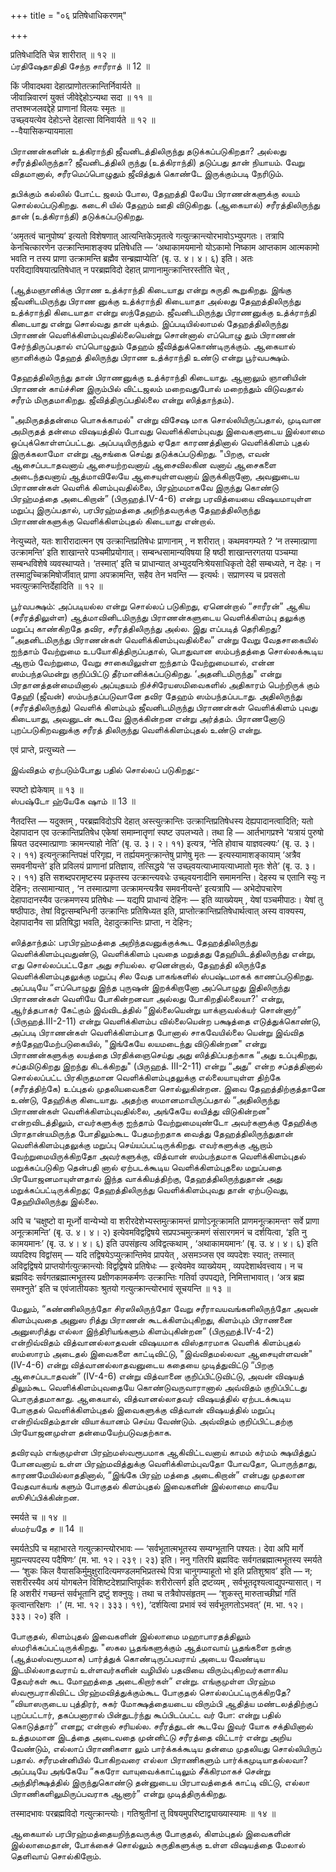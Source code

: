 +++
title = "०६ प्रतिषेधाधिकरणम्"

+++

प्रतिषेधादिति चेन्न शारीरात् ॥ १२ ॥  
ப்ரதிஷேதாதிதி சேந்ந சாரீராத் ॥ 12 ॥

किं जीवादथवा देहात्प्राणोतत्क्रान्तिर्निवार्यते ॥  
जीवान्निवारणं युक्तं जीवेद्देहोऽन्यथा सदा ॥ ११ ॥  
तप्तश्मजलवद्देहे प्राणानां विलयः स्मृतः ॥  
उच्छ्वयत्येव देहोऽन्ते देहात्सा विनिवार्यते ॥ १२ ॥  
--वैयासिकन्यायमाला

பிராணன்களின் உத்கிராந்தி ஜீவனிடத்திலிருந்து தடுக்கப்படுகிறதா? அல்லது
சரீரத்திலிருந்தா? ஜீவனிடத்திலி ருந்து (உத்கிராந்தி) தடுப்பது தான்
நியாயம். வேறு விதமானால், சரீரமெப்பொழுதும் ஜீவித்துக் கொண்டே இருக்கும்படி
நேரிடும்.

தபிக்கும் கல்லில் போட்ட ஜலம் போல, தேஹத்தி லேயே பிராணன்களுக்கு லயம்
சொல்லப்படுகிறது. கடைசி யில் தேஹம் ஊதி விடுகிறது. (ஆகையால்)
சரீரத்திலிருந்து தான் (உத்கிராந்தி) தடுக்கப்படுகிறது.

‘अमृतत्वं चानुपोष्य’ इत्यतो विशेषणात् आत्यन्तिकेऽमृतत्वे
गत्युत्क्रान्त्योरभावोऽभ्युपगतः। तत्रापि केनचित्कारणेन
उत्क्रान्तिमाशङ्क्य प्रतिषेधति — ‘अथाकामयमानो योऽकामो निष्काम आप्तकाम
आत्मकामो भवति न तस्य प्राणा उत्क्रामन्ति ब्रह्मैव सन्ब्रह्माप्येति’ (बृ.
उ. ४। ४। ६) इति। अतः परविद्याविषयात्प्रतिषेधात् न परब्रह्मविदो देहात्
प्राणानामुत्क्रान्तिरस्तीति चेत् ,

(ஆத்மஞானிக்கு பிராண உத்க்ராந்தி கிடையாது என்று சுருதி கூறுகிறது. இங்கு
ஜீவனிடமிருந்து பிராண னுக்கு உத்க்ராந்தி கிடையாதா அல்லது தேஹத்திலிருந்து
உத்க்ராந்தி கிடையாதா என்று ஸந்தேஹம். ஜீவனிடமிருந்து பிராணனுக்கு
உத்க்ராந்தி கிடையாது என்று சொல்வது தான் யுக்தம். இப்படியில்லாமல்
தேஹத்திலிருந்து பிராணன் வெளிக்கிளம்புவதில்லையென்று சொன்னால் எப்பொழு தும்
பிராணன் சேர்ந்திருப்பதால் எப்பொழுதும் தேஹம் ஜீவித்துக்கொண்டிருக்கும்.
ஆகையால் ஞானிக்கும் தேஹத் திலிருந்து பிராண உத்க்ராந்தி உண்டு என்று
பூர்வபக்ஷம்.

தேஹத்திலிருந்து தான் பிராணனுக்கு உத்க்ராந்தி கிடையாது. ஆனாலும் ஞானியின்
பிராணன் காய்ச்சின இரும்பில் விட்டஜலம் மறைவதுபோல் மறைந்தும் விடுவதால்
சரீரம் மிருதமாகிறது. ஜீவித்திருப்பதில்லை என்று ஸித்தாந்தம்).

"அமிருதத்தன்மை பொசுக்காமல்" என்று விசேஷ மாக சொல்லியிருப்பதால், முடிவான
அமிருதத் தன்மை விஷயத்தில் போவது வெளிக்கிளம்புவது இவைகளுடைய இல்லாமை
ஒப்புக்கொள்ளப்பட்டது. அப்படியிருந்தும் ஏதோ காரணத்தினால் வெளிக்கிளம்
புதல் இருக்கலாமோ என்று ஆசங்கை செய்து தடுக்கப்படுகிறது. "பிறகு, எவன்
ஆசைப்படாதவனாய் ஆசையற்றவனாய் ஆசைவிலகின வனாய் ஆசைகளை அடைந்தவனாய்
ஆத்மாவிலேயே ஆசையுள்ளவனாய் இருக்கிறானோ, அவனுடைய பிராணன்கள் வெளிக்
கிளம்புவதில்லை, பிரஹ்மமாகவே இருந்து கொண்டு பிரஹ்மத்தை அடைகிறான்”
(பிருஹத்.IV-4-6) என்று பரவித்யையை விஷயமாயுள்ள மறுப்பு இருப்பதால்,
பரபிரஹ்மத்தை அறிந்தவருக்கு தேஹத்திலிருந்து பிராணன்களுக்கு
வெளிக்கிளம்புதல் கிடையாது என்றால்.

नेत्युच्यते, यतः शारीरादात्मन एष उत्क्रान्तिप्रतिषेधः प्राणानाम् , न
शरीरात्। कथमवगम्यते ? ‘न तस्मात्प्राणा उत्क्रामन्ति’ इति शाखान्तरे
पञ्चमीप्रयोगात्। सम्बन्धसामान्यविषया हि षष्ठी शाखान्तरगतया पञ्चम्या
सम्बन्धविशेषे व्यवस्थाप्यते। ‘तस्मात्’ इति च प्राधान्यात्
अभ्युदयनिःश्रेयसाधिकृतो देही सम्बध्यते, न देहः। न
तस्मादुच्चिक्रमिषोर्जीवात् प्राणा अपक्रामन्ति, सहैव तेन भवन्ति —
इत्यर्थः। सप्राणस्य च प्रवसतो भवत्युत्क्रान्तिर्देहादिति ॥ १२ ॥

பூர்வபக்ஷம்: அப்படியல்ல என்று சொல்லப் படுகிறது, ஏனென்றால் “சாரீரன்” ஆகிய
(சரீரத்திலுள்ள) ஆத்மாவினிடமிருந்து பிராணன்களுடைய வெளிக்கிளம்பு தலுக்கு
மறுப்பு காண்கிறதே தவிர, சரீரத்திலிருந்து அல்ல. இது எப்படித் தெரிகிறது?
“அதனிடமிருந்து பிராணன்கள் வெளிக்கிளம்புவதில்லை” என்று வேறு வேதசாகையில்
ஐந்தாம் வேற்றுமை உபயோகித்திருப்பதால், பொதுவான ஸம்பந்தத்தை சொல்லக்கூடிய
ஆறாம் வேற்றுமை, வேறு சாகையிலுள்ள ஐந்தாம் வேற்றுமையால், என்ன
ஸம்பந்தமென்று குறிப்பிட்டு தீர்மானிக்கப்படுகிறது. ‘அதனிடமிருந்து" என்று
பிரதானத்தன்மையினால் அப்யுதயம் நிச்சிரேயஸமிவைகளில் அதிகாரம் பெற்றிருக்
கும் தேஹி (ஜீவன்) ஸம்பந்தப்படுவானே தவிர தேஹம் ஸம்பந்தப்படாது.
அதிலிருந்து (சரீரத்திலிருந்து) வெளிக் கிளம்பும் ஜீவனிடமிருந்து
பிராணன்கள் வெளிக்கிளம் புவது கிடையாது, அவனுடன் கூடவே இருக்கின்றன என்று
அர்த்தம். பிராணனோடு புறப்படுகிறவனுக்கு சரீரத் திலிருந்து
வெளிக்கிளம்புதல் உண்டு என்று.

एवं प्राप्ते, प्रत्युच्यते —

இவ்விதம் ஏற்படும்போது பதில் சொல்லப் படுகிறது:-

स्पष्टो ह्येकेषाम् ॥ १३ ॥  
ஸ்பஷ்டோ ஹ்யேகே ஷாம் ॥ 13 ॥

नैतदस्ति — यदुक्तम् , परब्रह्मविदोऽपि देहात् अस्त्युत्क्रान्तिः
उत्क्रान्तिप्रतिषेधस्य देह्यपादानत्वादिति; यतो देहापादान एव
उत्क्रान्तिप्रतिषेध एकेषां समाम्नातॄणां स्पष्ट उपलभ्यते। तथा हि —
आर्तभागप्रश्ने ‘यत्रायं पुरुषो म्रियत उदस्मात्प्राणाः क्रामन्त्याहो
नेति’ (बृ. उ. ३। २। ११) इत्यत्र, ‘नेति होवाच याज्ञवल्क्यः’ (बृ. उ. ३।
२। ११) इत्यनुत्क्रान्तिपक्षं परिगृह्य, न तर्ह्ययमनुत्क्रान्तेषु
प्राणेषु मृतः — इत्यस्यामाशङ्कायाम् ‘अत्रैव समवनीयन्ते’ इति प्रविलयं
प्राणानां प्रतिज्ञाय, तत्सिद्धये ‘स उच्छ्वयत्याध्मायत्याध्मातो मृतः
शेते’ (बृ. उ. ३। २। ११) इति सशब्दपरामृष्टस्य प्रकृतस्य
उत्क्रान्त्यवधेः उच्छ्वयनादीनि समामनन्ति। देहस्य च एतानि स्युः न
देहिनः; तत्सामान्यात् , ‘न तस्मात्प्राणा उत्क्रामन्त्यत्रैव समवनीयन्ते’
इत्यत्रापि — अभेदोपचारेण देहापादानस्यैव उत्क्रमणस्य प्रतिषेधः — यद्यपि
प्राधान्यं देहिनः — इति व्याख्येयम् , येषां पञ्चमीपाठः। येषां तु
षष्ठीपाठः, तेषां विद्वत्सम्बन्धिनी उत्क्रान्तिः प्रतिषिध्यत इति,
प्राप्तोत्क्रान्तिप्रतिषेधार्थत्वात् अस्य वाक्यस्य, देहापादानैव सा
प्रतिषिद्धा भवति, देहादुत्क्रान्तिः प्राप्ता, न देहिनः;

ஸித்தாந்தம்: பரபிரஹ்மத்தை அறிந்தவனுக்குக்கூட தேஹத்திலிருந்து
வெளிக்கிளம்புவதுண்டு, வெளிக்கிளம் புவதை மறுத்தது தேஹியிடத்திலிருந்து
என்று, எது சொல்லப்பட்டதோ அது சரியல்ல. ஏனென்றால், தேஹத்தி லிருந்தே
வெளிக்கிளம்புதலுக்கு மறுப்பு சில வேத பாகங்களில் ஸ்பஷ்டமாகக்
காணப்படுகிறது. அப்படியே “எப்பொழுது இந்த புருஷன் இறக்கிறானோ அப்பொழுது
இதிலிருந்து பிராணன்கள் வெளியே போகின்றனவா அல்லது போகிறதில்லையா?' என்று,
ஆர்த்தபாகர் கேட்கும் இவ்விடத்தில் “இல்லையென்று யாக்ஞவல்க்யர் சொன்னார்”
(பிருஹத்.III-2-11) என்று வெளிக்கிளம்ப வில்லையென்ற பக்ஷத்தை
எடுத்துக்கொண்டு, அப்படி பிராணன்கள் வெளிக்கிளம்பாத போனால் சாகவேயில்லை
யென்று இவ்வித சந்தேஹமேற்படுகையில், "இங்கேயே லயமடைந்து விடுகின்றன" என்று
பிராணன்களுக்கு லயத்தை பிரதிக்ஞைசெய்து அது ஸித்திப்பதற்காக “அது
உப்புகிறது, சப்தமிடுகிறது இறந்து கிடக்கிறது" (பிருஹத். III-2-11) என்று
“அது” என்ற சப்தத்தினால் சொல்லப்பட்ட பிரகிருதமான வெளிக்கிளம்புதலுக்கு
எல்லையாயுள்ள திற்கே (சரீரத்திற்கே) உப்புதல் முதலியவைகளை சொல்லுகின்றன.
இவை தேஹத்திற்குத்தானே உண்டு, தேஹிக்கு கிடையாது. அதற்கு ஸமானமாயிருப்பதால்
“அதிலிருந்து பிராணன்கள் வெளிக்கிளம்புவதில்லை, அங்கேயே லயித்து
விடுகின்றன" என்றவிடத்திலும், எவர்களுக்கு ஐந்தாம் வேற்றுமையுண்டோ
அவர்களுக்கு தேஹிக்கு பிராதான்யமிருந்த போதிலும்கூட பேதமற்றதாக வைத்து
தேஹத்திலிருந்துதான் வெளிக்கிளம்புதலுக்கு மறுப்பு செய்யப்பட்டிருக்கிறது.
எவர்களுக்கு ஆறாம் வேற்றுமையிருக்கிறதோ அவர்களுக்கு, வித்வான் ஸம்பந்தமாக
வெளிக்கிளம்புதல் மறுக்கப்படுகிற தென்பதி னால் ஏற்படக்கூடிய
வெளிக்கிளம்புதலை மறுப்பதை பிரயோஜனமாயுள்ளதால் இந்த வாக்கியத்திற்கு,
தேஹத்திலிருந்துதான் அது மறுக்கப்பட்டிருக்கிறது; தேஹத்திலிருந்து
வெளிக்கிளம்புவது தான் ஏற்படுவது, தேஹியிலிருந்து இல்லை.

अपि च ‘चक्षुष्टो वा मूर्ध्नो वान्येभ्यो वा शरीरदेशेभ्यस्तमुत्क्रामन्तं
प्राणोऽनूत्क्रामति प्राणमनूत्क्रामन्तꣳ सर्वे प्राणा अनूत्क्रामन्ति’ (बृ.
उ. ४। ४। २) इत्येवमविद्वद्विषये सप्रपञ्चमुत्क्रमणं संसारगमनं च
दर्शयित्वा, ‘इति नु कामयमानः’ (बृ. उ. ४। ४। ६) इति उपसंहृत्य
अविद्वत्कथाम् , ‘अथाकामयमानः’ (बृ. उ. ४। ४। ६) इति व्यपदिश्य
विद्वांसम् — यदि तद्विषयेऽप्युत्क्रान्तिमेव प्रापयेत् , असमञ्जस एव
व्यपदेशः स्यात्; तस्मात् अविद्वद्विषये प्राप्तयोर्गत्युत्क्रान्त्योः
विद्वद्विषये प्रतिषेधः — इत्येवमेव व्याख्येयम् , व्यपदेशार्थवत्त्वाय। न
च ब्रह्मविदः सर्वगतब्रह्मात्मभूतस्य प्रक्षीणकामकर्मणः उत्क्रान्तिः
गतिर्वा उपपद्यते, निमित्ताभावात्। ‘अत्र ब्रह्म समश्नुते’ इति च
एवंजातीयकाः श्रुतयो गत्युत्क्रान्त्योरभावं सूचयन्ति ॥ १३ ॥

மேலும், “கண்ணிலிருந்தோ சிரஸிலிருந்தோ வேறு சரீராவயவங்களிலிருந்தோ அவன்
கிளம்புவதை அனுஸ ரித்து பிராணன் கூடக்கிளம்புகிறது, கிளம்பும் பிராணனை
அனுஸரித்து எல்லா இந்திரியங்களும் கிளம்புகின்றன” (பிருஹத்.IV-4-2)
என்றிவ்விதம் வித்வானல்லாதவன் விஷயமாக விஸ்தாரமாக வெளிக் கிளம்புதல்
ஸம்ஸாரம் அடைதல் இவைகளை காட்டிவிட்டு, "இவ்விதமல்லவா ஆசையுள்ளவன்" (IV-4-6)
என்று வித்வானல்லாதவனுடைய கதையை முடித்துவிட்டு “பிறகு ஆசைப்படாதவன்”
(IV-4-6) என்று வித்வானை குறிப்பிட்டுவிட்டு, அவன் விஷயத் திலும்கூட
வெளிக்கிளம்புவதையே கொண்டுவருவாரானால் அவ்விதம் குறிப்பிட்டது
பொருத்தமாகாது. ஆகையால், வித்வானல்லாதவர் விஷயத்தில் ஏற்படக்கூடிய போகுதல்
வெளிக்கிளம்புதல் இவைகளுக்கு வித்வான் விஷயத்தில் மறுப்பு என்றிவ்விதம்தான்
வியாக்யானம் செய்ய வேண்டும். அவ்விதம் குறிப்பிட்டதற்கு பிரயோஜனமுள்ள
தன்மையேற்படுவதற்காக.

தவிரவும் எங்குமுள்ள பிரஹ்மஸ்வரூபமாக ஆகிவிட்டவனாய் காமம் கர்மம்
க்ஷயித்துப் போனவனாய் உள்ள பிரஹ்மவித்துக்கு வெளிக்கிளம்புவதோ போவதோ,
பொருந்தாது, காரணமேயில்லாததினால், “இங்கே பிரஹ் மத்தை அடைகிறான்” என்பது
முதலான வேதவாக்யங் களும் போகுதல் கிளம்புதல் இவைகளின் இல்லாமை யையே
ஸூசிப்பிக்கின்றன.

स्मर्यते च ॥ १४ ॥  
ஸ்மர்யதே ச ॥ 14 ॥

स्मर्यतेऽपि च महाभारते गत्युत्क्रान्त्योरभावः — ‘सर्वभूतात्मभूतस्य
सम्यग्भूतानि पश्यतः। देवा अपि मार्गे मुह्यन्त्यपदस्य पदैषिणः’ (म. भा.
१२। २३९। २३) इति। ननु गतिरपि ब्रह्मविदः सर्वगतब्रह्मात्मभूतस्य
स्मर्यते — ‘शुकः किल वैयासकिर्मुमुक्षुरादित्यमण्डलमभिप्रतस्थे पित्रा
चानुगम्याहूतो भो इति प्रतिशुश्राव’ इति — न; सशरीरस्यैव अयं योगबलेन
विशिष्टदेशप्राप्तिपूर्वकः शरीरोत्सर्ग इति द्रष्टव्यम् ,
सर्वभूतदृश्यत्वाद्युपन्यासात्। न हि अशरीरं गच्छन्तं सर्वभूतानि द्रष्टुं
शक्नुयुः। तथा च तत्रैवोपसंहृतम् — ‘शुकस्तु मारुताच्छीघ्रां गतिं
कृत्वान्तरिक्षगः ।’ (म. भा. १२। ३३३। १९), ‘दर्शयित्वा प्रभावं स्वं
सर्वभूतगतोऽभवत्’ (म. भा. १२। ३३३। २०) इति ।

போகுதல், கிளம்புதல் இவைகளின் இல்லாமை மஹாபாரதத்திலும்
ஸ்மரிக்கப்பட்டிருக்கிறது. "ஸகல பூதங்களுக்கும் ஆத்மாவாய் பூதங்களை நன்கு
(ஆத்மஸ்வரூபமாக) பார்த்துக் கொண்டிருப்பவராய் அடைய வேண்டிய இடமில்லாதவராய்
உள்ளவர்களின் வழியில் பதவியை விரும்புகிறவர்களாகிய தேவர்கள் கூட மோஹத்தை
அடைகிறார்கள்” என்று. எங்குமுள்ள பிரஹ்ம ஸ்வரூபராகிவிட்ட
பிரஹ்மவித்துக்கும்கூட போகுதல் சொல்லப்பட்டிருக்கிறதே? “வியாஸருடைய
புத்திரர், சுகர் மோக்ஷத்தையடைய விரும்பி ஆதித்ய மண்டலத்திற்குப்
புறப்பட்டார், தகப்பனாரால் பின்துடர்ந்து கூப்பிடப்பட்ட வர் போ: என்று
பதில் கொடுத்தார்” எனறு; என்றால் சரியல்ல. சரீரத்துடன் கூடவே இவர் யோக
சக்தியினால் உத்தமமான இடத்தை அடைவதை முன்னிட்டு சரீரத்தை விட்டார் என்று
அறிய வேண்டும், எல்லாப் பிராணிகளா லும் பார்க்கக்கூடிய தன்மை முதலியது
சொல்லியிருப் பதால். சரீரமன்னியில் போகிறவரை எல்லா பிராணிகளும்
பார்க்கமுடியாதல்லவா? அப்படியே அங்கேயே “சுகரோ வாயுவைக்காட்டிலும்
சீக்கிரமாகச் சென்று அந்திரிக்ஷத்தில் இருந்துகொண்டு தன்னுடைய பிரபாவத்தைக்
காட்டி விட்டு, எல்லா பிராணிகளிலுமிருப்பவராக ஆனார்” என்று
முடித்திருக்கிறது.

तस्मादभावः परब्रह्मविदो गत्युत्क्रान्त्योः। गतिश्रुतीनां तु
विषयमुपरिष्टाद्व्याख्यास्यामः ॥ १४ ॥

ஆகையால் பரபிரஹ்மத்தையறிந்தவருக்கு போகுதல், கிளம்புதல் இவைகளின்
இல்லாமைதான், போக்கைச் சொல்லும் சுருதிகளுக்கு உள்ள விஷயத்தை மேலால்
தெளிவாய் சொல்கிறோம்.
